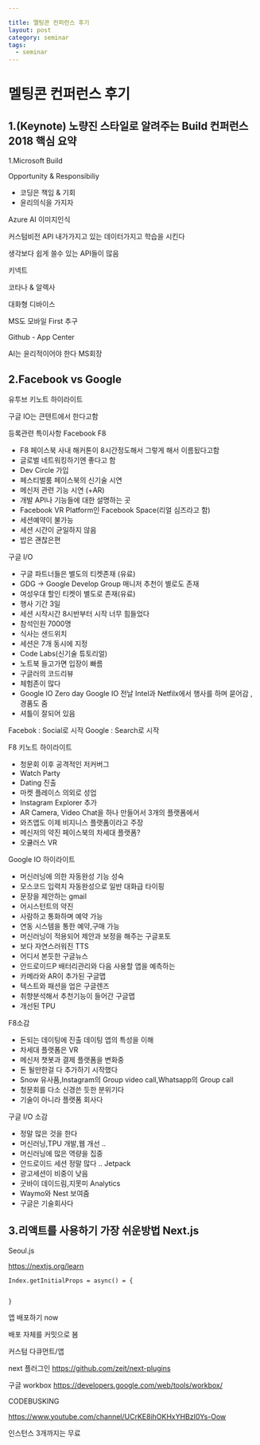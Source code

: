 ```yaml
---

title: 멜팅콘 컨퍼런스 후기 
layout: post 
category: seminar 
tags: 
  - seminar
---
```


# 멜팅콘 컨퍼런스 후기 

## 1.(Keynote) 노량진 스타일로 알려주는 Build 컨퍼런스 2018 핵심 요약


1.Microsoft Build 

Opportunity & Responsibiliy
- 코딩은 책임 & 기회 
- 윤리의식을 가지자

Azure AI 이미지인식

커스텀비전 API 내가가지고 있는 데이터가지고 학습을 시킨다 

생각보다 쉽게 쓸수 있는 API들이 많음 

키넥트 

코타나 & 알렉사 

대화형 디바이스 

MS도 모바일 First 추구 


Github - App Center

AI는 윤리적이어야 한다 MS회장 


## 2.Facebook vs Google

유투브 키노트 하이라이트 

구글 IO는 큰텐트에서 한다고함 

등록관련 특이사항 
Facebook F8 
- F8 페이스북 사내 해커톤이 8시간정도해서 그렇게 해서 이름됬다고함 
- 글로벌 네트워킹하기엔 좋다고 함 
- Dev Circle 가입 
- 페스티벌룸 페이스북의 신기술 시연 
- 메신저 관련 기능 시연 (+AR)
- 개발 API나 기능들에 대한 설명하는 곳
- Facebook VR Platform인 Facebook Space(리얼 심즈라고 함)
- 세션예약이 불가능 
- 세션 시간이 균일하지 않음 
- 밥은 괜찮은편 


구글 I/O
- 구글 파트너들은 별도의 티켓존재 (유료)
- GDG -> Google Develop Group 매니저 추천이 별로도 존재
- 여성우대 할인 티켓이 별도로 존재(유료)
- 행사 기간 3일 
- 세션 시작시간 8시반부터 시작 너무 힘들었다 
- 참석인원 7000명
- 식사는 샌드위치 
- 세션은 7개 동시에 지정
- Code Labs(신기술 튜토리얼)
- 노트북 들고가면 입장이 빠름 
- 구글러의 코드리뷰 
- 체험존이 많다
- Google IO Zero day Google IO 전날 Intel과 Netfilx에서 행사를    하며 묻어감 , 경품도 줌 
- 셔틀이 잘되어 있음 

Facebok : Social로 시작 
Google : Search로 시작 


F8 키노트 하이라이트
- 청문회 이후 공격적인 저커버그
- Watch Party
- Dating 진출 
- 마켓 플레이스 의외로 성업
- Instagram Explorer 추가 
- AR Camera, Video Chat을 하나 만들어서 3개의 플랫폼에서 
- 와츠앱도 이제 비지니스 플랫폼이라고 주장
- 메신저의 약진 페이스북의 차세대 플랫폼?
- 오큘러스 VR

Google IO 하이라이트
- 머신러닝에 의한 자동완성 기능 성숙
 - 모스코드 입력치 자동완성으로 일반 대화급 타이핑
 - 문장을 제안하는 gmail
- 어시스턴트의 약진
 - 사람하고 통화하며 예약 가능
 - 연동 시스템을 통한 예약,구매 가능
- 머신러닝이 적용되어 제안과 보정을 해주는 구글포토
- 보다 자연스러워진 TTS
- 어디서 본듯한 구글뉴스
- 안드로이드P 배터리관리와 다음 사용할 앱을 예측하는
- 카메라와 AR이 추가된 구글맵 
- 텍스트와 패션을 업은 구글렌즈 
- 취향분석해서 추천기능이 들어간 구글맵
- 개선된 TPU


F8소감
- 돈되는 데이팅에 진출 데이팅 앱의 특성을 이해  
- 차세대 플랫폼은 VR
- 메신저 챗봇과 결제 플랫폼을 변화중
- 돈 될만한걸 다 추가하기 시작했다 
 - Snow 유사품,Instagram의 Group video call,Whatsapp의 Group call
- 청문회를 다소 신경쓴 듯한 분위기다
- 기술이 아니라 플랫폼 회사다 
    

구글 I/O 소감
- 정말 많은 것을 한다
 - 머신러닝,TPU 개발,웹 개선 .. 
- 머신러닝에 많은 역량을 집중
- 안드로이드 세션 정말 많다 .. Jetpack 
- 광고세션이 비중이 낮음
- 굿바이 데이드림,지못미 Analytics
- Waymo와 Nest 보여줌
- 구글은 기술회사다 


## 3.리액트를 사용하기 가장 쉬운방법 Next.js
Seoul.js

https://nextjs.org/learn

```
Index.getInitialProps = async() = {


}

```

앱 배포하기 
now 

배포 자체를 커밋으로 봄 

커스텀 다큐먼트/앱 

next 플러그인 
https://github.com/zeit/next-plugins

구글 workbox
https://developers.google.com/web/tools/workbox/


CODEBUSKING

https://www.youtube.com/channel/UCrKE8ihOKHxYHBzI0Ys-Oow

인스턴스 3개까지는 무료 

